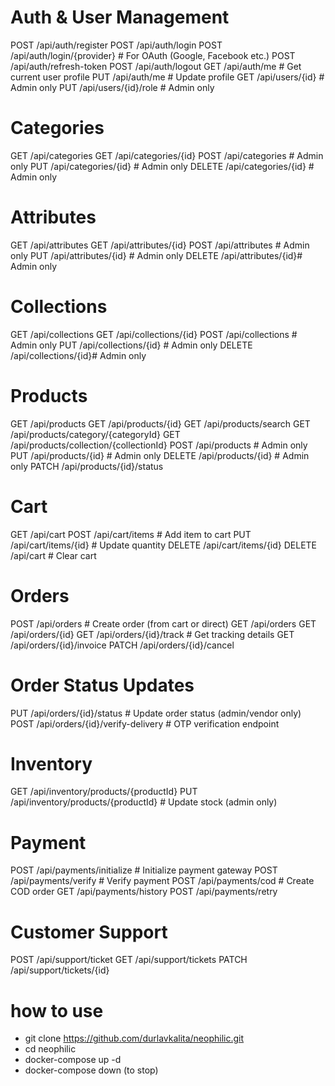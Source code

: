 # Auth & User Management

POST /api/auth/register
POST /api/auth/login
POST /api/auth/login/{provider} # For OAuth (Google, Facebook etc.)
POST /api/auth/refresh-token
POST /api/auth/logout
GET /api/auth/me # Get current user profile
PUT /api/auth/me # Update profile
GET /api/users/{id} # Admin only
PUT /api/users/{id}/role # Admin only

# Categories

GET /api/categories
GET /api/categories/{id}
POST /api/categories # Admin only
PUT /api/categories/{id} # Admin only
DELETE /api/categories/{id} # Admin only

# Attributes

GET /api/attributes
GET /api/attributes/{id}
POST /api/attributes # Admin only
PUT /api/attributes/{id} # Admin only
DELETE /api/attributes/{id}# Admin only

# Collections

GET /api/collections
GET /api/collections/{id}
POST /api/collections # Admin only
PUT /api/collections/{id} # Admin only
DELETE /api/collections/{id}# Admin only

# Products

GET /api/products
GET /api/products/{id}
GET /api/products/search
GET /api/products/category/{categoryId}
GET /api/products/collection/{collectionId}
POST /api/products # Admin only
PUT /api/products/{id} # Admin only
DELETE /api/products/{id} # Admin only
PATCH /api/products/{id}/status

# Cart

GET /api/cart
POST /api/cart/items # Add item to cart
PUT /api/cart/items/{id} # Update quantity
DELETE /api/cart/items/{id}
DELETE /api/cart # Clear cart

# Orders

POST /api/orders # Create order (from cart or direct)
GET /api/orders
GET /api/orders/{id}
GET /api/orders/{id}/track # Get tracking details
GET /api/orders/{id}/invoice
PATCH /api/orders/{id}/cancel

# Order Status Updates

PUT /api/orders/{id}/status # Update order status (admin/vendor only)
POST /api/orders/{id}/verify-delivery # OTP verification endpoint

# Inventory

GET /api/inventory/products/{productId}
PUT /api/inventory/products/{productId} # Update stock (admin only)

# Payment

POST /api/payments/initialize # Initialize payment gateway
POST /api/payments/verify # Verify payment
POST /api/payments/cod # Create COD order
GET /api/payments/history
POST /api/payments/retry

# Customer Support

POST /api/support/ticket
GET /api/support/tickets
PATCH /api/support/tickets/{id}

# how to use

- git clone https://github.com/durlavkalita/neophilic.git
- cd neophilic
- docker-compose up -d
- docker-compose down (to stop)

